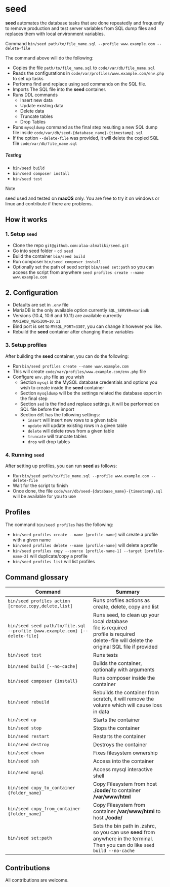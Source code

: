 # seed

**seed** automates the database tasks that are done repeatedly and frequently to remove production and test server
variables from
SQL dump files and replaces them with local environment variables.

Command `bin/seed path/to/file_name.sql --profile www.example.com --delete-file`

The command above will do the following:

- Copies the file `path/to/file_name.sql` to `code/var/db/file_name.sql`
- Reads the configurations in `code/var/profiles/www.example.com/env.php` to set up tasks
- Performs find and replace using sed commands on the SQL file.
- Imports The SQL file into the **seed** container.
- Runs DDL commands
    - Insert new data
    - Update existing data
    - Delete data
    - Truncate tables
    - Drop Tables
- Runs `mysqldump` command as the final step resulting a new SQL dump file inside
  `code/var/db/seed-{database_name}-{timestamp}.sql`
- If the option `--delete-file` was provided, it will delete the copied SQL file `code/var/db/file_name.sql`

##### Testing

- `bin/seed build`
- `bin/seed composer install`
- `bin/seed test`

> [!NOTE]
> seed used and tested on **macOS** only. You are free to try it on windows or linux and contribute if there are
> problems.

## How it works

### 1. Setup `seed`

- Clone the repo `git@github.com:alaa-almaliki/seed.git`
- Go into seed folder - `cd seed`
- Build the container `bin/seed build`
- Run composer `bin/seed composer install`
- Optionally set the path of seed script `bin/seed set:path` so you can access the script from anywhere
  `seed profiles create --name www.example.com`

## 2. Configuration

- Defaults are set in `.env` file
- MariaDB is the only available option currently `SQL_SERVER=mariadb`
- Versions (10.4, 10.6 and 10.11) are available currently `MARIADB_VERSION=10.11`
- Bind port is set to `MYSQL_PORT=3307`, you can change it however you like.
- Rebuild the **seed** container after changing these variables

### 3. Setup profiles

After building the **seed** container, you can do the following:

- Run `bin/seed profiles create --name www.example.com`
- This will create `code/var/profiles/www.example.com/env.php` file
- Configure `env.php` file as you wish
    - Section `mysql` is the MySQL database credentials and options you wish to create inside the **seed** container
    - Section `mysqldump` will be the settings related the database export in the final step
    - Section `sed` is the find and replace settings, it will be performed on SQL file before the import
    - Section `ddl` has the following settings:
        - `insert` will insert new rows to a given table
        - `update` will update existing rows in a given table
        - `delete` will delete rows from a given table
        - `truncate` will truncate tables
        - `drop` will drop tables

### 4. Running `seed`

After setting up profiles, you can run **seed** as follows:

- Run `bin/seed path/to/file_name.sql --profile www.example.com --delete-file`
- Wait for the script to finish
- Once done, the file `code/var/db/seed-{database_name}-{timestamp}.sql` will be available for you to use

## Profiles

The command `bin/seed profiles` has the following:

- `bin/seed profiles create --name [profile-name]` will create a profile with a given name
- `bin/seed profiles delete --name [profile-name]` will delete a profile
- `bin/seed profiles copy --source [profile-name-1] --target [profile-name-2]` will duplicate/copy a profile
- `bin/seed profiles list` will list profiles

## Command glossary

| Command                                                                      | Summary                                                                                                                                               |
|------------------------------------------------------------------------------|-------------------------------------------------------------------------------------------------------------------------------------------------------|
| `bin/seed profiles action [create,copy,delete,list]`                         | Runs profiles actions as create, delete, copy and list                                                                                                |
| `bin/seed seed path/to/file.sql --profile {www.example.com} [--delete-file]` | Runs seed, to clean up your local database<br/>file is required<br/>profile is required<br/>delete-file will delete the original SQL file if provided |
| `bin/seed test`                                                              | Runs tests                                                                                                                                            |
| `bin/seed build [--no-cache]`                                                | Builds the container, optionally with arguments                                                                                                       |
| `bin/seed composer {install}`                                                | Runs composer inside the container                                                                                                                    |
| `bin/seed rebuild`                                                           | Rebuilds the container from scratch, it will remove the volume which will cause loss in data                                                          |
| `bin/seed up`                                                                | Starts the container                                                                                                                                  |
| `bin/seed stop`                                                              | Stops the container                                                                                                                                   |
| `bin/seed restart`                                                           | Restarts the container                                                                                                                                |
| `bin/seed destroy`                                                           | Destroys the container                                                                                                                                |
| `bin/seed chown`                                                             | Fixes filesystem ownership                                                                                                                            |
| `bin/seed ssh`                                                               | Access into the container                                                                                                                             |
| `bin/seed mysql`                                                             | Access mysql interactive shell                                                                                                                        |
| `bin/seed copy_to_container {folder_name}`                                   | Copy Filesystem from host **./code/** to container **/var/www/html**                                                                                  |
| `bin/seed copy_from_container {folder_name}`                                 | Copy Filesystem from container **/var/www/html** to host **./code/**                                                                                  |
| `bin/seed set:path`                                                          | Sets the bin path in .zshrc, so you can use **seed** from anywhere in the terminal. Then you can do like `seed build --no-cache`                      |

## Contributions

All contributions are welcome.
